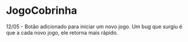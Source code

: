 # JogoCobrinha

12/05 - Botão adicionado para iniciar um novo jogo. Um bug que surgiu é que a cada novo jogo, ele retorna mais rápido.
